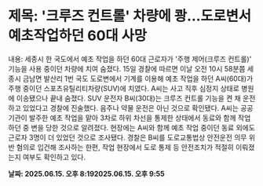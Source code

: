 # **제목: '크루즈 컨트롤' 차량에 쾅…도로변서 예초작업하던 60대 사망**

  내용: 세종시 한 국도에서 예초 작업을 하던 60대 근로자가 '주행 제어(크루즈 컨트롤)' 기능을 사용 중이던 차량에 치여 숨졌다.           15일 경찰에 따르면 이날 오전 10시 58분쯤 세종시 금남면 발산리 1번 국도 도로변에서 기계를 이용해 예초 작업을 하던 A씨(60대)가 주행 중이던 스포츠유틸리티차량(SUV)에 치였다.           A씨는 사고 직후 심정지 상태로 병원에 이송됐으나 끝내 숨졌다.           SUV 운전자 B씨(30대)는 크루즈 컨트롤 기능을 켠 채 운전하고 있었다고 경찰에 진술했다. 음주나 약물 운전은 아닌 것으로 확인됐다.           A씨는 공공기관이 발주한 예초 작업을 맡아 3차로 하위 차선을 통제한 상태에서 동료와 함께 작업하던 중 변을 당한 것으로 알려졌다.           현장에는 A씨와 함께 예초 작업 중이던 동료 외에도 근로자 3명이 더 있었던 것으로 조사됐다.           경찰은 B씨를 도로교통법상 안전운전 의무 위반 혐의로 입건해 조사하는 한편, 작업 현장에서 도로 통제 등 안전조치가 적절히 이뤄졌는지 여부도 확인하고 있다.

  **날짜: 2025.06.15. 오후 8:192025.06.15. 오후 9:55**